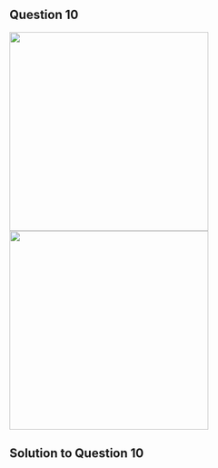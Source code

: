 ## Question 10
<img src = "https://github.com/user-attachments/assets/1a562836-2f80-40ac-a0b7-c85c832860f1" width = "350">
<img src = "https://github.com/user-attachments/assets/8bc5369c-f4d6-46ed-bc77-d53b1e5e69b0" width = "350">

## Solution to Question 10

